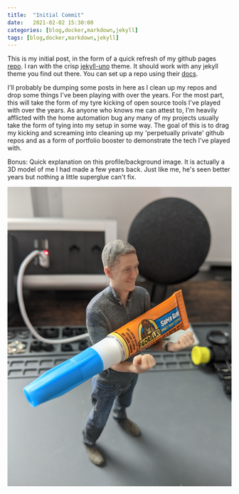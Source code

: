 ```yaml
---
title:  "Initial Commit"
date:   2021-02-02 15:30:00
categories: [blog,docker,markdown,jekyll]
tags: [blog,docker,markdown,jekyll]
---
```

This is my initial post, in the form of a quick refresh of my github pages [repo](https://github.com/dmcavinue/dmcavinue.github.io). I ran with the crisp [jekyll-uno](https://github.com/joshgerdes/jekyll-uno) theme. It should work with any jekyll theme you find out there.  You can set up a repo using their [docs](https://pages.github.com/).

I'll probably be dumping some posts in here as I clean up my repos and drop some things I've been playing with over the years.  For the most part, this will take the form of my tyre kicking of open source tools I've played with over the years.  As anyone who knows me can attest to, I'm heavily afflicted with the home automation bug any many of my projects usually take the form of tying into my setup in some way. The goal of this is to drag my kicking and screaming into cleaning up my 'perpetually private' github repos and as a form of portfolio booster to demonstrate the tech I've played with.

Bonus: 
Quick explanation on this profile/background image.  It is actually a 3D model of me I had made a few years back.  Just like me, he's seen better years but nothing a little superglue can't fix.

![mac-mini-superglue](/images/mac-mini/superglue.jpg)